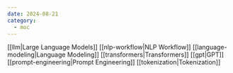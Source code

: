 ```yaml
---
date: 2024-08-21
category:
  - moc
---
```

[[llm|Large Language Models]]
[[nlp-workflow|NLP Workflow]]
[[language-modeling|Language Modeling]]
[[transformers|Transformers]]
[[gpt|GPT]]
[[prompt-engineering|Prompt Engineering]]
[[tokenization|Tokenization]]